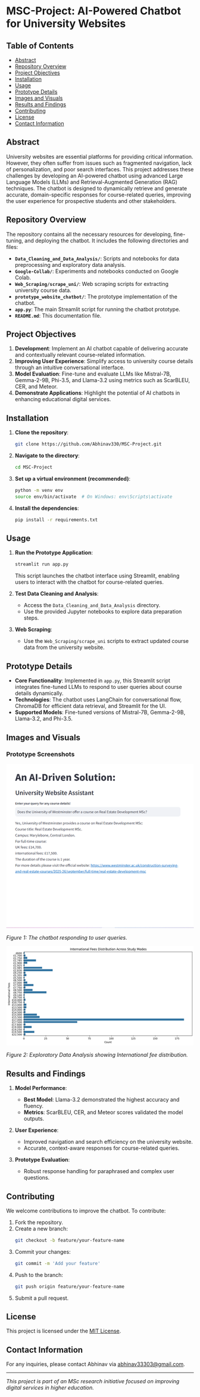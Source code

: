 # MSC-Project: AI-Powered Chatbot for University Websites

## Table of Contents

- [Abstract](#abstract)
- [Repository Overview](#repository-overview)
- [Project Objectives](#project-objectives)
- [Installation](#installation)
- [Usage](#usage)
- [Prototype Details](#prototype-details)
- [Images and Visuals](#images-and-visuals)
- [Results and Findings](#results-and-findings)
- [Contributing](#contributing)
- [License](#license)
- [Contact Information](#contact-information)

## Abstract

University websites are essential platforms for providing critical information. However, they often suffer from issues such as fragmented navigation, lack of personalization, and poor search interfaces. This project addresses these challenges by developing an AI-powered chatbot using advanced Large Language Models (LLMs) and Retrieval-Augmented Generation (RAG) techniques. The chatbot is designed to dynamically retrieve and generate accurate, domain-specific responses for course-related queries, improving the user experience for prospective students and other stakeholders.

## Repository Overview

The repository contains all the necessary resources for developing, fine-tuning, and deploying the chatbot. It includes the following directories and files:

- **`Data_Cleaning_and_Data_Analysis/`**: Scripts and notebooks for data preprocessing and exploratory data analysis.
- **`Google-Collab/`**: Experiments and notebooks conducted on Google Colab.
- **`Web_Scraping/scrape_uni/`**: Web scraping scripts for extracting university course data.
- **`prototype_website_chatbot/`**: The prototype implementation of the chatbot.
- **`app.py`**: The main Streamlit script for running the chatbot prototype.
- **`README.md`**: This documentation file.

## Project Objectives

1. **Development**: Implement an AI chatbot capable of delivering accurate and contextually relevant course-related information.
2. **Improving User Experience**: Simplify access to university course details through an intuitive conversational interface.
3. **Model Evaluation**: Fine-tune and evaluate LLMs like Mistral-7B, Gemma-2-9B, Phi-3.5, and Llama-3.2 using metrics such as ScarBLEU, CER, and Meteor.
4. **Demonstrate Applications**: Highlight the potential of AI chatbots in enhancing educational digital services.

## Installation

1. **Clone the repository**:
   ```bash
   git clone https://github.com/Abhinav330/MSC-Project.git
   ```

2. **Navigate to the directory**:
   ```bash
   cd MSC-Project
   ```

3. **Set up a virtual environment (recommended)**:
   ```bash
   python -m venv env
   source env/bin/activate  # On Windows: env\Scripts\activate
   ```

4. **Install the dependencies**:
   ```bash
   pip install -r requirements.txt
   ```

## Usage

1. **Run the Prototype Application**:
   ```bash
   streamlit run app.py
   ```
   This script launches the chatbot interface using Streamlit, enabling users to interact with the chatbot for course-related queries.

2. **Test Data Cleaning and Analysis**:
   - Access the `Data_Cleaning_and_Data_Analysis` directory.
   - Use the provided Jupyter notebooks to explore data preparation steps.

3. **Web Scraping**:
   - Use the `Web_Scraping/scrape_uni` scripts to extract updated course data from the university website.

## Prototype Details

- **Core Functionality**: Implemented in `app.py`, this Streamlit script integrates fine-tuned LLMs to respond to user queries about course details dynamically.
- **Technologies**: The chatbot uses LangChain for conversational flow, ChromaDB for efficient data retrieval, and Streamlit for the UI.
- **Supported Models**: Fine-tuned versions of Mistral-7B, Gemma-2-9B, Llama-3.2, and Phi-3.5.

## Images and Visuals

### Prototype Screenshots


![Prototype Chat Interface](https://github.com/Abhinav330/MSC-Project/blob/main/img/Prototype.png)

*Figure 1: The chatbot responding to user queries.*

![EDA Visualization](https://github.com/Abhinav330/MSC-Project/blob/main/img/International%20fee%20distribution.png)

*Figure 2: Exploratory Data Analysis showing International fee distribution.*

## Results and Findings

1. **Model Performance**:
   - **Best Model**: Llama-3.2 demonstrated the highest accuracy and fluency.
   - **Metrics**: ScarBLEU, CER, and Meteor scores validated the model outputs.

2. **User Experience**:
   - Improved navigation and search efficiency on the university website.
   - Accurate, context-aware responses for course-related queries.

3. **Prototype Evaluation**:
   - Robust response handling for paraphrased and complex user questions.

## Contributing

We welcome contributions to improve the chatbot. To contribute:

1. Fork the repository.
2. Create a new branch:
   ```bash
   git checkout -b feature/your-feature-name
   ```
3. Commit your changes:
   ```bash
   git commit -m 'Add your feature'
   ```
4. Push to the branch:
   ```bash
   git push origin feature/your-feature-name
   ```
5. Submit a pull request.

## License

This project is licensed under the [MIT License](LICENSE).

## Contact Information

For any inquiries, please contact Abhinav via [abhinav33303@gmail.com](mailto:abhinav33303@gmail.com).

---

*This project is part of an MSc research initiative focused on improving digital services in higher education.*
